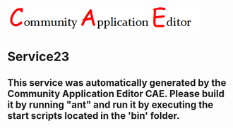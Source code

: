 ![CAE](https://github.com/PhilCAEOrg2/microservice-111/blob/master/img/logo.png)  

Service23
===================


This service was automatically generated by the Community Application Editor CAE. Please build it by running "ant" and run it by executing the start scripts located in the 'bin' folder.
---------------
